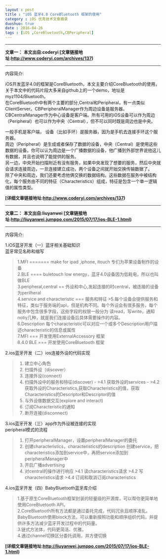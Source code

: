```yaml
---
layout : post
title : "iOS 蓝牙4.0 CoreBluetooth 框架的使用"
category : iOS 优秀技术文章摘录
duoshuo: true
date : 2016-04-26
tags : [iOS ,CoreBluetooth,CBPeripheral]
---
```




***
**文章一：**
**本文出自:coderyi  [文章链接地址:http://www.coderyi.com/archives/137)**   
***
   
     
内容简介:      
   
  iOS开发蓝牙4.0的框架是CoreBluetooth，本文主要介绍CoreBluetooth的使用，关于本文中的代码片段大多来自github上的一个demo，地址是myz1104/Bluetooth。   
在CoreBluetooth中有两个主要的部分,Central和Peripheral，有一点类似ClientServer。CBPeripheralManager作为周边设备是服务器。CBCentralManager作为中心设备是客户端。所有可用的iOS设备可以作为周边（Peripheral）也可以作为中央（Central），但不可以同时既是周边也是中央。   

一般手机是客户端， 设备（比如手环）是服务器，因为是手机去连接手环这个服务器。   
周边（Peripheral）是生成或者保存了数据的设备，中央（Central）是使用这些数据的设备。你可以认为周边是一个广播数据的设备，他广播到外部世界说他这儿有数据，并且也说明了能提供的服务。   
另一边，中央开始扫描附近有没有服务，如果中央发现了想要的服务，然后中央就会请求连接周边，一旦连接建立成功，两个设备之间就开始交换传输数据了。      
除了中央和周边，我们还要考虑他俩交换的数据结构。这些数据在服务中被结构化，每个服务由不同的特征（Characteristics）组成，特征是包含一个单一逻辑值的属性类型。      


**[详细文章链接地址:http://www.coderyi.com/archives/137)**   



***
**文章二：**
**本文出自:liuyanwei  [文章链接地址:http://liuyanwei.jumppo.com/2015/07/17/ios-BLE-1.html)**   
***

内容简介: 

1.iOS蓝牙开发（一）蓝牙相关基础知识    
蓝牙常见名称和缩写       
>1.MFI ======= make for ipad ,iphone, itouch 专们为苹果设备制作的设备   
>2.BLE ==== buletouch low energy，蓝牙4.0设备因为低耗电，所以也叫做BLE   
>3.peripheral,central == 外设和中心,发起连接的时central，被连接的设备为perilheral   
>4.service and characteristic === 服务和特征    >5.每个设备会提供服务和特征，类似于服务端的api，但是机构不同。每个外设会有很多服务，每个服务中包含很多字段，这些字段的权限一般分为    读read，写write，通知notiy几种，就是我们连接设备后具体需要操作的内容。   
>6.Description 每个characteristic可以对应一个或多个Description用户描述characteristic的信息或属性   
>7.MFI === 开发使用ExternalAccessory 框架   
>8.4.0 BLE === 开发使用CoreBluetooth 框架   

2.ios蓝牙开发（二）ios连接外设的代码实现   
>1. 建立中心角色
>2. 扫描外设（discover）
>3. 连接外设(connect)
>4. 扫描外设中的服务和特征(discover)
    - >4.1 获取外设的services
    - >4.2 获取外设的Characteristics,获取Characteristics的值，获取Characteristics的Descriptor和Descriptor的值
>5. 与外设做数据交互(explore and interact)
>6. 订阅Characteristic的通知
>7. 断开连接(disconnect)

3.ios蓝牙开发（三）app作为外设被连接的实现      
peripheral模式的流程   

>1. 打开peripheralManager，设置peripheralManager的委托
>2. 创建characteristics，characteristics的description 创建service，把characteristics添加到service中，再把service添加到peripheralManager中
>3. 开启广播advertising
>4. 对central的操作进行响应
    >4.1 读characteristics请求
    >4.2 写characteristics请求
    >4.4 订阅和取消订阅characteristics
    
4.ios蓝牙开发（四）BabyBluetooth蓝牙库介绍   
>1.基于原生CoreBluetooth框架封装的轻量级的开源库，可以帮你更简单地使用CoreBluetooth API。   
>2.CoreBluetooth所有方法都是通过委托完成，代码冗余且顺序凌乱。BabyBluetooth使用block方法，可以重新按照功能和顺序组织代码，并提供许多方法减少蓝牙开发过程中的代码量。   
>3.链式方法体，代码更简洁、优雅。   
>4.通过channel切换区分委托调用，并方便切换   

**[详细文章链接地址:http://liuyanwei.jumppo.com/2015/07/17/ios-BLE-1.html)**   
